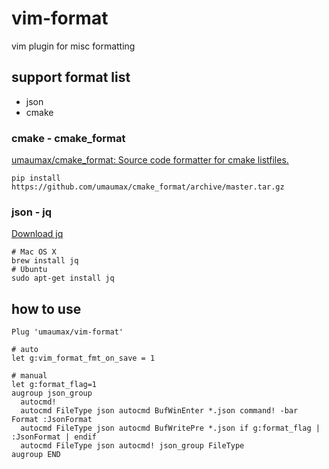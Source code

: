# vim-format

vim plugin for misc formatting

## support format list
* json
* cmake

### cmake - cmake_format
[umaumax/cmake\_format: Source code formatter for cmake listfiles\.]( https://github.com/umaumax/cmake_format )
```
pip install https://github.com/umaumax/cmake_format/archive/master.tar.gz
```

### json - jq
[Download jq]( https://stedolan.github.io/jq/download/ )
```
# Mac OS X
brew install jq
# Ubuntu
sudo apt-get install jq
```

## how to use
```
Plug 'umaumax/vim-format'

# auto
let g:vim_format_fmt_on_save = 1

# manual
let g:format_flag=1
augroup json_group
  autocmd!
  autocmd FileType json autocmd BufWinEnter *.json command! -bar Format :JsonFormat
  autocmd FileType json autocmd BufWritePre *.json if g:format_flag | :JsonFormat | endif
  autocmd FileType json autocmd! json_group FileType
augroup END
```
